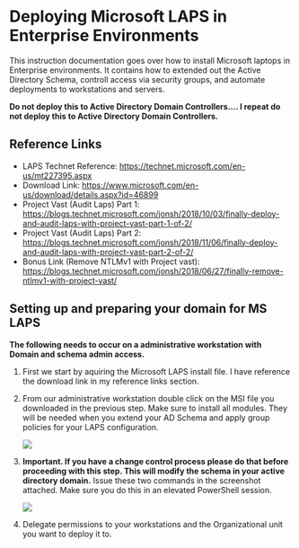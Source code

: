 # Deploying Microsoft LAPS in Enterprise Environments

This instruction documentation goes over how to install Microsoft laptops in Enterprise environments. It contains how to extended out the Active Directory Schema, controll access via security groups, and automate deployments to workstations and servers. 

**Do not deploy this to Active Directory Domain Controllers.... I repeat do not deploy this to Active Directory Domain Controllers.**

## Reference Links
 - LAPS Technet Reference: https://technet.microsoft.com/en-us/mt227395.aspx
 - Download Link: https://www.microsoft.com/en-us/download/details.aspx?id=46899
 - Project Vast (Audit Laps) Part 1: https://blogs.technet.microsoft.com/jonsh/2018/10/03/finally-deploy-and-audit-laps-with-project-vast-part-1-of-2/
 - Project Vast (Audit Laps) Part 2: https://blogs.technet.microsoft.com/jonsh/2018/11/06/finally-deploy-and-audit-laps-with-project-vast-part-2-of-2/
 - Bonus Link (Remove NTLMv1 with Project vast): https://blogs.technet.microsoft.com/jonsh/2018/06/27/finally-remove-ntlmv1-with-project-vast/
 
 ## Setting up and preparing your domain for MS LAPS
 
 **The following needs to occur on a administrative workstation with Domain and schema admin access.**

1. First we start by aquiring the Microsoft LAPS install file. I have reference the download link in my reference links section.

2. From our administrative workstation double click on the MSI file you downloaded in the previous step. Make sure to install all modules. They will be needed when you extend your AD Schema and apply group policies for your LAPS configuration.

   ![](https://github.com/rootsecdev/Microsoft-Blue-Forest/blob/master/Screenshots/LAPS1.jpg)

3. **Important. If you have a change control process please do that before proceeding with this step. This will modify the schema in your active directory domain.** Issue these two commands in the screenshot attached. Make sure you do this in an elevated PowerShell session. 

   ![](https://github.com/rootsecdev/Microsoft-Blue-Forest/blob/master/Screenshots/LAPS2.jpg)
   
4. Delegate permissions to your workstations and the Organizational unit you want to deploy it to. 
